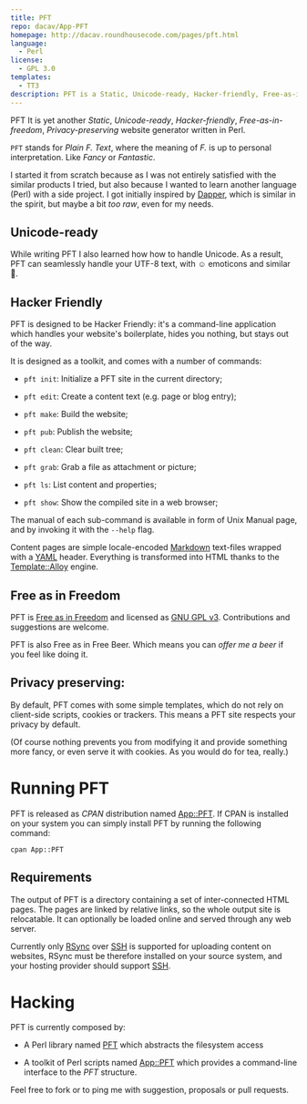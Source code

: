 ```yaml
---
title: PFT
repo: dacav/App-PFT
homepage: http://dacav.roundhousecode.com/pages/pft.html
language:
  - Perl
license:
  - GPL 3.0
templates:
  - TT3
description: PFT is a Static, Unicode-ready, Hacker-friendly, Free-as-in-freedom, Privacy-preserving website generator written in Perl.
---
```


PFT It is yet another _Static_, _Unicode-ready_, _Hacker-friendly_,
_Free-as-in-freedom_, _Privacy-preserving_ website generator written in
Perl.

`PFT` stands for *Plain F. Text*, where the meaning of *F.* is up to
personal interpretation. Like *Fancy* or *Fantastic*.

I started it from scratch because as I was not entirely satisfied with the
similar products I tried, but also because I wanted to learn another
language (Perl) with a side project. I got initially inspired by
[Dapper][], which is similar in the spirit, but maybe a bit *too raw*,
even for my needs.

## Unicode-ready

While writing PFT I also learned how how to handle Unicode. As a result,
PFT can seamlessly handle your UTF-8 text, with ☺ emoticons and
similar 💩.

## Hacker Friendly

PFT is designed to be Hacker Friendly: it's a command-line application
which handles your website's boilerplate, hides you nothing, but stays out
of the way.

It is designed as a toolkit, and comes with a number of commands:

* `pft init`: Initialize a PFT site in the current directory;

* `pft edit`: Create a content text (e.g. page or blog entry);

* `pft make`: Build the website;

* `pft pub`: Publish the website;

* `pft clean`: Clear built tree;

* `pft grab`: Grab a file as attachment or picture;

* `pft ls`: List content and properties;

* `pft show`: Show the compiled site in a web browser;

The manual of each sub-command is available in form of Unix Manual page,
and by invoking it with the `--help` flag.

Content pages are simple locale-encoded [Markdown][] text-files wrapped
with a [YAML][] header.  Everything is transformed into HTML thanks to the
[Template::Alloy][Alloy] engine. 

## Free as in Freedom

PFT is [Free as in Freedom][Free] and licensed as [GNU GPL v3][GPL3].
Contributions and suggestions are welcome.

PFT is also Free as in Free Beer. Which means you can *offer me a beer* if
you feel like doing it.

## Privacy preserving:

By default, PFT comes with some simple templates, which do not rely on
client-side scripts, cookies or trackers. This means a PFT site respects
your privacy by default.

(Of course nothing prevents you from modifying it and provide something
more fancy, or even serve it with cookies. As you would do for tea,
really.)

# Running PFT

PFT is released as *CPAN* distribution named [App::PFT][]. If CPAN is
installed on your system you can simply install PFT by running the
following command:

    cpan App::PFT

## Requirements

The output of PFT is a directory containing a set of inter-connected HTML
pages. The pages are linked by relative links, so the whole output site is
relocatable. It can optionally be loaded online and served through any web
server.

Currently only [RSync][] over [SSH][] is supported for uploading content
on websites, RSync must be therefore installed on your source system, and
your hosting provider should support [SSH][].

# Hacking

PFT is currently composed by:

- A Perl library named [PFT][github_pft] which abstracts the filesystem
  access

- A toolkit of Perl scripts named [App::PFT][github_app_pft] which
  provides a command-line interface to the _PFT_ structure.

Feel free to fork or to ping me with suggestion, proposals or pull
requests.

[App::PFT]: https://metacpan.org/release/App-PFT
[Static]: https://www.staticgen.com/
[Free]: https://en.wikipedia.org/wiki/Free_software_movement
[GPL3]: https://www.gnu.org/licenses/gpl.html
[Dapper]: https://www.staticgen.com/dapper
[Alloy]: https://metacpan.org/pod/Template::Alloy
[Markdown]: https://daringfireball.net/projects/markdown/
[YAML]: http://yaml.org/
[RSync]: https://rsync.samba.org/
[SSH]: http://www.openssh.com/
[CPAN]: http://cpan.org/
[github_pft]: https://github.com/dacav/pft
[github_app_pft]: https://github.com/dacav/app-pft
